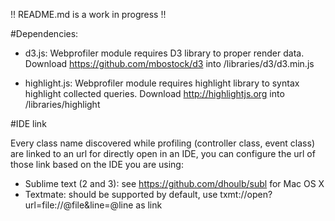 !! README.md is a work in progress !!

#Dependencies:

- d3.js: Webprofiler module requires D3 library to proper render data.
  Download https://github.com/mbostock/d3 into /libraries/d3/d3.min.js
  
- highlight.js: Webprofiler module requires highlight library to syntax highlight collected queries.
  Download http://highlightjs.org into /libraries/highlight

#IDE link

Every class name discovered while profiling (controller class, event class) are linked to an url for directly open in
an IDE, you can configure the url of those link based on the IDE you are using:

- Sublime text (2 and 3): see https://github.com/dhoulb/subl for Mac OS X
- Textmate: should be supported by default, use txmt://open?url=file://@file&line=@line as link
